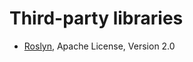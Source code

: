 Third-party libraries
======

* [Roslyn](https://roslyn.codeplex.com/), Apache License, Version 2.0
